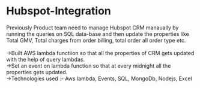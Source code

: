# Hubspot-Integration

Previously Product team need to manage Hubspot CRM manaually by running the queries on SQL data-base and then update the properties like Total GMV, 
Total charges from order billing, total order all order type etc. <br />
<br />
->Built AWS lambda functiion so that all the properties of CRM gets updated with the help of query lambdas. <br />
->Set an event on lambda function so that at every midnight all the properties gets updated. <br />
->Technologies used :- Aws lambda, Events, SQL, MongoDb, Nodejs, Excel
